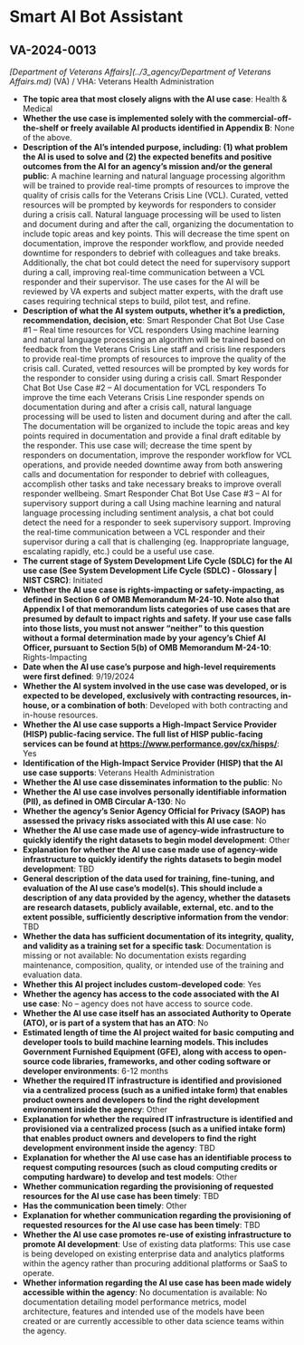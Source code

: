 # Smart AI Bot Assistant
## VA-2024-0013
_[Department of Veterans Affairs](../3_agency/Department of Veterans Affairs.md)_ (VA) / VHA: Veterans Health Administration


+ **The topic area that most closely aligns with the AI use case**: Health & Medical
+ **Whether the use case is implemented solely with the commercial-off-the-shelf or freely available AI products identified in Appendix B**: None of the above.
+ **Description of the AI’s intended purpose, including: (1) what problem the AI is used to solve and (2) the expected benefits and positive outcomes from the AI for an agency’s mission and/or the general public**: A machine learning and natural language processing algorithm will be trained to provide real-time prompts of resources to improve the quality of crisis calls for the Veterans Crisis Line (VCL). Curated, vetted resources will be prompted by keywords for responders to consider during a crisis call. Natural language processing will be used to listen and document during and after the call, organizing the documentation to include topic areas and key points. This will decrease the time spent on documentation, improve the responder workflow, and provide needed downtime for responders to debrief with colleagues and take breaks. Additionally, the chat bot could detect the need for supervisory support during a call, improving real-time communication between a VCL responder and their supervisor. The use cases for the AI will be reviewed by VA experts and subject matter experts, with the draft use cases requiring technical steps to build, pilot test, and refine.
+ **Description of what the AI system outputs, whether it’s a prediction, recommendation, decision, etc**: Smart Responder Chat Bot Use Case #1 – Real time resources for VCL responders   Using machine learning and natural language processing an algorithm will be trained based on feedback from the Veterans Crisis Line staff and crisis line responders to provide real-time prompts of resources to improve the quality of the crisis call. Curated, vetted resources will be prompted by key words for the responder to consider using during a crisis call.   Smart Responder Chat Bot Use Case #2 – AI documentation for VCL responders   To improve the time each Veterans Crisis Line responder spends on documentation during and after a crisis call, natural language processing will be used to listen and document during and after the call. The documentation will be organized to include the topic areas and key points required in documentation and provide a final draft editable by the responder. This use case will; decrease the time spent by responders on documentation, improve the responder workflow for VCL operations, and provide needed downtime away from both answering calls and documentation for responder to debrief with colleagues, accomplish other tasks and take necessary breaks to improve overall responder wellbeing.   Smart Responder Chat Bot Use Case #3 – AI for supervisory support during a call   Using machine learning and natural language processing including sentiment analysis, a chat bot could detect the need for a responder to seek supervisory support. Improving the real-time communication between a VCL responder and their supervisor during a call that is challenging (eg. Inappropriate language, escalating rapidly, etc.) could be a useful use case.
+ **The current stage of System Development Life Cycle (SDLC) for the AI use case (See System Development Life Cycle (SDLC) - Glossary | NIST CSRC)**: Initiated
+ **Whether the AI use case is rights-impacting or safety-impacting, as defined in Section 6 of OMB Memorandum M-24-10. Note also that Appendix I of that memorandum lists categories of use cases that are presumed by default to impact rights and safety. If your use case falls into those lists, you must not answer “neither” to this question without a formal determination made by your agency’s Chief AI Officer, pursuant to Section 5(b) of OMB Memorandum M-24-10**: Rights-Impacting
+ **Date when the AI use case’s purpose and high-level requirements were first defined**: 9/19/2024
+ **Whether the AI system involved in the use case was developed, or is expected to be developed, exclusively with contracting resources, in-house, or a combination of both**: Developed with both contracting and in-house resources.
+ **Whether the AI use case supports a High-Impact Service Provider (HISP) public-facing service. The full list of HISP public-facing services can be found at https://www.performance.gov/cx/hisps/**: Yes
+ **Identification of the High-Impact Service Provider (HISP) that the AI use case supports**: Veterans Health Administration
+ **Whether the AI use case disseminates information to the public**: No
+ **Whether the AI use case involves personally identifiable information (PII), as defined in OMB Circular A-130**: No
+ **Whether the agency’s Senior Agency Official for Privacy (SAOP) has assessed the privacy risks associated with this AI use case**: No
+ **Whether the AI use case made use of agency-wide infrastructure to quickly identify the right datasets to begin model development**: Other
+ **Explanation for whether the AI use case made use of agency-wide infrastructure to quickly identify the rights datasets to begin model development**: TBD
+ **General description of the data used for training, fine-tuning, and evaluation of the AI use case’s model(s). This should include a description of any data provided by the agency, whether the datasets are research datasets, publicly available, external, etc. and to the extent possible, sufficiently descriptive information from the vendor**: TBD
+ **Whether the data has sufficient documentation of its integrity, quality, and validity as a training set for a specific task**: Documentation is missing or not available: No documentation exists regarding maintenance, composition, quality, or intended use of the training and evaluation data.
+ **Whether this AI project includes custom-developed code**: Yes
+ **Whether the agency has access to the code associated with the AI use case**: No – agency does not have access to source code.
+ **Whether the AI use case itself has an associated Authority to Operate (ATO), or is part of a system that has an ATO**: No
+ **Estimated length of time the AI project waited for basic computing and developer tools to build machine learning models. This includes Government Furnished Equipment (GFE), along with access to open-source code libraries, frameworks, and other coding software or developer environments**: 6-12 months
+ **Whether the required IT infrastructure is identified and provisioned via a centralized process (such as a unified intake form) that enables product owners and developers to find the right development environment inside the agency**: Other
+ **Explanation for whether the required IT infrastructure is identified and provisioned via a centralized process (such as a unified intake form) that enables product owners and developers to find the right development environment inside the agency**: TBD
+ **Explanation for whether the AI use case has an identifiable process to request computing resources (such as cloud computing credits or computing hardware) to develop and test models**: Other
+ **Whether communication regarding the provisioning of requested resources for the AI use case has been timely**: TBD
+ **Has the communication been timely**: Other
+ **Explanation for whether communication regarding the provisioning of requested resources for the AI use case has been timely**: TBD
+ **Whether the AI use case promotes re-use of existing infrastructure to promote AI development**: Use of existing data platforms: This use case is being developed on existing enterprise data and analytics platforms within the agency rather than procuring additional platforms or SaaS to operate.
+ **Whether information regarding the AI use case has been made widely accessible within the agency**: No documentation is available: No documentation detailing model performance metrics, model architecture, features and intended use of the models have been created or are currently accessible to other data science teams within the agency.